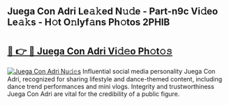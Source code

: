 ## Juega Con Adri Le𝚊𝚔ed N𝚞𝚍e - Part-n9c Vi𝚍eo Le𝚊𝚔s - H𝚘t O𝚗lyf𝚊ns Ph𝚘tos 2PHlB

# <h2><a href="http://hf7ho3.feru.top/?c=Juega+Con+Adri">🔗 👉 🔴 Juega Con Adri Vi𝚍𝚎o Ph𝚘t𝚘𝚜</a></h2>

[![Juega Con Adri Nu𝚍𝚎s](https://i.imgur.com/0TWrTi3.gif)](http://hf7ho3.feru.top/?c=Juega+Con+Adri)
Influential social media personality Juega Con Adri, recognized for sharing lifestyle and dance-themed content, including dance trend performances and mini vlogs. Integrity and trustworthiness Juega Con Adri are vital for the credibility of a public figure. 
